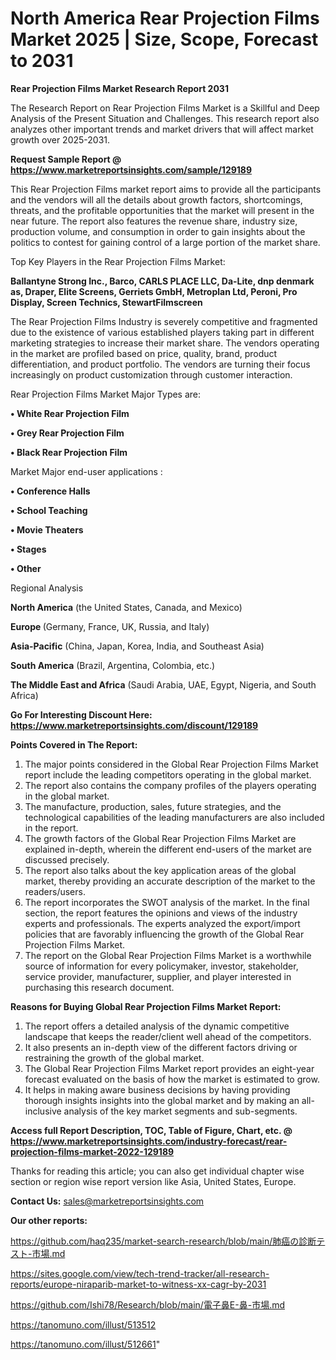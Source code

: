 # North America Rear Projection Films Market 2025 | Size, Scope, Forecast to 2031

<strong>Rear Projection Films Market Research Report 2031</strong>

The Research Report on Rear Projection Films Market is a Skillful and Deep Analysis of the Present Situation and Challenges. This research report also analyzes other important trends and market drivers that will affect market growth over 2025-2031.

<strong>Request Sample Report @ <a href=https://www.marketreportsinsights.com/sample/129189>https://www.marketreportsinsights.com/sample/129189</a></strong>

This Rear Projection Films market report aims to provide all the participants and the vendors will all the details about growth factors, shortcomings, threats, and the profitable opportunities that the market will present in the near future. The report also features the revenue share, industry size, production volume, and consumption in order to gain insights about the politics to contest for gaining control of a large portion of the market share.

Top Key Players in the Rear Projection Films Market:

<strong>Ballantyne Strong Inc., Barco, CARLS PLACE LLC, Da-Lite, dnp denmark as, Draper, Elite Screens, Gerriets GmbH, Metroplan Ltd, Peroni, Pro Display, Screen Technics, StewartFilmscreen</strong>

The Rear Projection Films Industry is severely competitive and fragmented due to the existence of various established players taking part in different marketing strategies to increase their market share. The vendors operating in the market are profiled based on price, quality, brand, product differentiation, and product portfolio. The vendors are turning their focus increasingly on product customization through customer interaction.

Rear Projection Films Market Major Types are:

<strong>• White Rear Projection Film

• Grey Rear Projection Film

• Black Rear Projection Film</strong>

Market Major end-user applications :

<strong>• Conference Halls

• School Teaching

• Movie Theaters

• Stages

• Other</strong>

Regional Analysis

</u><strong><b>North America</b></strong> (the United States, Canada, and Mexico)

<strong><b>Europe </b></strong>(Germany, France, UK, Russia, and Italy)

<strong><b>Asia-Pacific</b></strong> (China, Japan, Korea, India, and Southeast Asia)

<strong><b>South America</b></strong> (Brazil, Argentina, Colombia, etc.)

<strong><b>The Middle East and Africa</b></strong> (Saudi Arabia, UAE, Egypt, Nigeria, and South Africa)

<strong>Go For Interesting Discount Here: <a href=https://www.marketreportsinsights.com/discount/129189>https://www.marketreportsinsights.com/discount/129189</a></strong>

<strong>Points Covered in The Report:</strong>
<ol>
  <li>The major points considered in the Global Rear Projection Films Market report include the leading competitors operating in the global market.</li>
  <li>The report also contains the company profiles of the players operating in the global market.</li>
  <li>The manufacture, production, sales, future strategies, and the technological capabilities of the leading manufacturers are also included in the report.</li>
  <li>The growth factors of the Global Rear Projection Films Market are explained in-depth, wherein the different end-users of the market are discussed precisely.</li>
  <li>The report also talks about the key application areas of the global market, thereby providing an accurate description of the market to the readers/users.</li>
  <li>The report incorporates the SWOT analysis of the market. In the final section, the report features the opinions and views of the industry experts and professionals. The experts analyzed the export/import policies that are favorably influencing the growth of the Global Rear Projection Films Market.</li>
  <li>The report on the Global Rear Projection Films Market is a worthwhile source of information for every policymaker, investor, stakeholder, service provider, manufacturer, supplier, and player interested in purchasing this research document.</li>
</ol>
<strong>Reasons for Buying Global Rear Projection Films Market Report:</strong>

<ol>
  <li>The report offers a detailed analysis of the dynamic competitive landscape that keeps the reader/client well ahead of the competitors.</li>
  <li>It also presents an in-depth view of the different factors driving or restraining the growth of the global market.</li>
  <li>The Global Rear Projection Films Market report provides an eight-year forecast evaluated on the basis of how the market is estimated to grow.</li>
  <li>It helps in making aware business decisions by having providing thorough insights insights into the global market and by making an all-inclusive analysis of the key market segments and sub-segments.</li>
</ol>
<strong>Access full Report Description, TOC, Table of Figure, Chart, etc. @ <a href=https://www.marketreportsinsights.com/industry-forecast/rear-projection-films-market-2022-129189>https://www.marketreportsinsights.com/industry-forecast/rear-projection-films-market-2022-129189</a></strong>


Thanks for reading this article; you can also get individual chapter wise section or region wise report version like Asia, United States, Europe.

<strong>Contact Us:</strong>
sales@marketreportsinsights.com

<strong>Our other reports:</strong>

<a href=https://github.com/haq235/market-search-research/blob/main/肺癌の診断テスト-市場.md>https://github.com/haq235/market-search-research/blob/main/肺癌の診断テスト-市場.md</a>

<a href=https://sites.google.com/view/tech-trend-tracker/all-research-reports/europe-niraparib-market-to-witness-xx-cagr-by-2031>https://sites.google.com/view/tech-trend-tracker/all-research-reports/europe-niraparib-market-to-witness-xx-cagr-by-2031</a>

<a href=https://github.com/Ishi78/Research/blob/main/電子鼻E-鼻-市場.md>https://github.com/Ishi78/Research/blob/main/電子鼻E-鼻-市場.md</a>

<a href=https://tanomuno.com/illust/513512>https://tanomuno.com/illust/513512</a>

<a href=https://tanomuno.com/illust/512661>https://tanomuno.com/illust/512661</a>"
